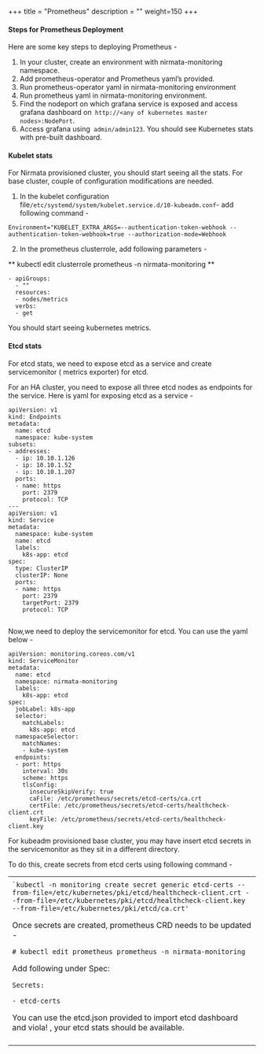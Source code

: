 +++
title = "Prometheus"
description = ""
weight=150
+++


#### Steps for Prometheus Deployment

Here are some key steps to deploying Prometheus - 



1. In your cluster, create an environment with nirmata-monitoring namespace.
2. Add prometheus-operator and Prometheus yaml’s provided.
3. Run prometheus-operator yaml in nirmata-monitoring environment
4. Run prometheus yaml in nirmata-monitoring environment.
5. Find the nodeport on which grafana service is exposed and access grafana dashboard on` http://<any of kubernetes master nodes>:NodePort`.
6. Access grafana using` admin/admin123`. You should see Kubernetes stats with pre-built dashboard.


#### Kubelet stats

For Nirmata provisioned cluster, you should start seeing all the stats. For base cluster, couple of configuration modifications are needed.



1. In the kubelet configuration file` /etc/systemd/system/kubelet.service.d/10-kubeadm.conf `- add following command - 


```
Environment="KUBELET_EXTRA_ARGS=--authentication-token-webhook --authentication-token-webhook=true --authorization-mode=Webhook
```


2. In the prometheus clusterrole, add following parameters - 

** kubectl edit clusterrole prometheus -n nirmata-monitoring **


```
- apiGroups:
  - ""
  resources:
  - nodes/metrics
  verbs:
  - get
```


You should start seeing kubernetes metrics.


#### Etcd stats

For etcd stats, we need to expose etcd as a service and create servicemonitor ( metrics exporter) for etcd. 

For an HA cluster, you need to expose all three etcd nodes as endpoints for the service. Here is yaml for exposing etcd as a service - 


```
apiVersion: v1
kind: Endpoints
metadata:
  name: etcd
  namespace: kube-system
subsets:
- addresses:
  - ip: 10.10.1.126
  - ip: 10.10.1.52
  - ip: 10.10.1.207
  ports:
  - name: https
    port: 2379
    protocol: TCP
---
apiVersion: v1
kind: Service
metadata:
  namespace: kube-system
  name: etcd
  labels:
    k8s-app: etcd
spec:
  type: ClusterIP
  clusterIP: None
  ports:
  - name: https
    port: 2379
    targetPort: 2379
    protocol: TCP


```


Now,we need to deploy the servicemonitor for etcd. You can use the yaml below - 


```
apiVersion: monitoring.coreos.com/v1
kind: ServiceMonitor
metadata:
  name: etcd
  namespace: nirmata-monitoring
  labels:
    k8s-app: etcd
spec:
  jobLabel: k8s-app
  selector:
    matchLabels:
      k8s-app: etcd
  namespaceSelector:
    matchNames:
    - kube-system
  endpoints:
  - port: https
    interval: 30s
    scheme: https
    tlsConfig:
      insecureSkipVerify: true
      caFile: /etc/prometheus/secrets/etcd-certs/ca.crt
      certFile: /etc/prometheus/secrets/etcd-certs/healthcheck-client.crt
      keyFile: /etc/prometheus/secrets/etcd-certs/healthcheck-client.key
```


For kubeadm provisioned base cluster, you may have insert etcd secrets in the servicemonitor as they  sit in a different directory.

To do this, create secrets from etcd certs using following command - 


<table>
  <tr>
   <td>
   </td>
  </tr>
  <tr>
   <td><code>`kubectl -n monitoring create secret generic etcd-certs --from-file=/etc/kubernetes/pki/etcd/healthcheck-client.crt --from-file=/etc/kubernetes/pki/etcd/healthcheck-client.key --from-file=/etc/kubernetes/pki/etcd/ca.crt'</code>
<p>
Once secrets are created, prometheus CRD needs to be updated - 
<p>
<code># kubectl edit prometheus prometheus -n nirmata-monitoring</code>
<p>
Add following under Spec:
<p>
<code>Secrets:</code>
<p>
<code>- etcd-certs</code>
<p>
You can use the etcd.json provided to import etcd dashboard and viola! , your etcd stats should be available.
   </td>
  </tr>
  <tr>
   <td>
   </td>
  </tr>
</table>
